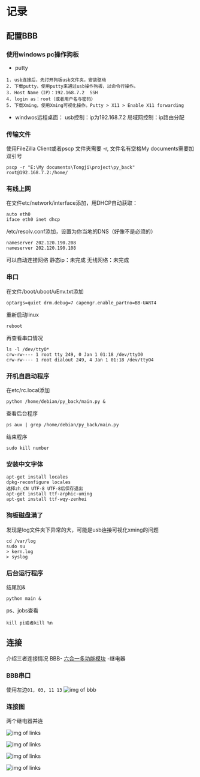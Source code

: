 # 记录

## 配置BBB

### 使用windows pc操作狗板
* putty
```
1. usb连接后，先打开狗板usb文件夹，安装驱动
2. 下载putty，使用putty来通过usb操作狗板，以命令行操作。
3. Host Name（IP）：192.168.7.2  SSH
4. login as：root（或者用户名与密码）
5. 下载Xming，使用Xming可视化操作。Putty > X11 > Enable X11 forwarding
```
* windwos远程桌面：
usb控制：ip为192.168.7.2
局域网控制：ip路由分配

### 传输文件
使用FileZilla Client或者pscp 文件夹需要 -r, 文件名有空格My documents需要加双引号
```
pscp -r "E:\My documents\Tongji\project\py_back" root@192.168.7.2:/home/
```

### 有线上网
在文件etc/network/interface添加，用DHCP自动获取：

	auto eth0
	iface eth0 inet dhcp

/etc/resolv.conf添加，设置为你当地的DNS（好像不是必须的）
    
    nameserver 202.120.190.208
    nameserver 202.120.190.108

可以自动连接网络
静态ip：未完成
无线网络：未完成

### 串口


在文件/boot/uboot/uEnv.txt添加

	optargs=quiet drm.debug=7 capemgr.enable_partno=BB-UART4

重新启动linux 

    reboot
    
再查看串口情况

	ls -l /dev/ttyO*
	crw-rw---- 1 root tty 249, 0 Jan 1 01:18 /dev/ttyO0
	crw-rw---- 1 root dialout 249, 4 Jan 1 01:18 /dev/ttyO4

### 开机自启动程序

在etc/rc.local添加 

    python /home/debian/py_back/main.py &

查看后台程序

	ps aux | grep /home/debian/py_back/main.py

结束程序

    sudo kill number

### 安装中文字体

	apt-get install locales 
	dpkg-reconfigure locales 
	选择zh_CN UTF-8 UTF-8后保存退出 
	apt-get install ttf-arphic-uming 
	apt-get install ttf-wqy-zenhei 

### 狗板磁盘满了

发现是log文件夹下异常的大，可能是usb连接可视化xming的问题

	cd /var/log
	sudo su
	> kern.log
	> syslog

### 后台运行程序

结尾加&

	python main &

ps、jobs查看

	kill pi或者kill %n

## 连接

介绍三者连接情况
BBB-
[六合一多功能模块](https://detail.tmall.com/item.htm?id=44650961548&spm=a1z09.2.0.0.lxys3Z&_u=bps8j6nf729)
-继电器

### BBB串口
使用左边`01, 03, 11 13`
![img of bbb](imgs/beaglebone_black_pinmap.png)

### 连接图
两个继电器并连

![img of links](imgs/1.jpg)

![img of links](imgs/2.jpg)

![img of links](imgs/3.jpg)

![img of links](imgs/4.jpg)

